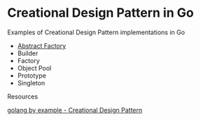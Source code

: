 # Creational Design Pattern in Go
Examples of Creational Design Pattern implementations in Go

* [Abstract Factory](https://github.com/zinuhe/golang-design-pattern/tree/main/creational/abstractFactory)
* Builder
* Factory
* Object Pool
* Prototype
* Singleton


Resources

[golang by example - Creational Design Pattern](https://golangbyexample.com/all-design-patterns-golang/#Creational_Design_Patterns)
